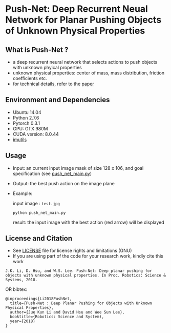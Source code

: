 # Push-Net: Deep Recurrent Neual Network for Planar Pushing Objects of Unknown Physical Properties

## What is Push-Net ?
* a deep recurrent neural network that selects actions to push objects with unknown phyical properties
* unknown physical properties: center of mass, mass distribution, friction coefficients etc.
* for technical details, refer to the [paper](http://motion.comp.nus.edu.sg/wp-content/uploads/2018/06/rss18push.pdf)

## Environment and Dependencies
* Ubuntu 14.04
* Python 2.7.6
* Pytorch 0.3.1
* GPU: GTX 980M
* CUDA version: 8.0.44
* [imutils](https://github.com/jrosebr1/imutils)


## Usage
* Input: an current input image mask of size 128 x 106, and goal specification (see [push_net_main.py](push_net_main.py))
* Output: the best push action on the image plane
* Example:
  
  input image : ```test.jpg```
  
  ```python push_net_main.py```
  
  result: the input image with the best action (red arrow) will be displayed
  

## License and Citation
* See [LICENSE](LICENSE.md) file for license rights and limitations (GNU)
* If you are using part of the code for your research work, kindly cite this work

``` 
J.K. Li, D. Hsu, and W.S. Lee. Push-Net: Deep planar pushing for objects with unknown physical properties. In Proc. Robotics: Science & Systems, 2018.
```
OR bibtex: 

```
@inproceedings{Li2018PushNet,
  title={Push-Net : Deep Planar Pushing for Objects with Unknown Physical Properties},
  author={Jue Kun Li and David Hsu and Wee Sun Lee},
  booktitle={Robotics: Science and System),
  year={2018}
}
```





